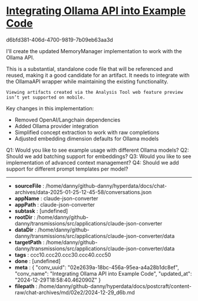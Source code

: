 # [Integrating Ollama API into Example Code](https://claude.ai/chat/02e2639a-18bc-456a-95ea-a4a28b1dc8ef)

d6bfd381-406d-4700-9819-7b09eb63aa3d

 I'll create the updated MemoryManager implementation to work with the Ollama API.

<antThinking>This is a substantial, standalone code file that will be referenced and reused, making it a good candidate for an artifact. It needs to integrate with the OllamaAPI wrapper while maintaining the existing functionality.</antThinking>
```
Viewing artifacts created via the Analysis Tool web feature preview isn’t yet supported on mobile.
```



Key changes in this implementation:
- Removed OpenAI/Langchain dependencies
- Added Ollama provider integration
- Simplified concept extraction to work with raw completions
- Adjusted embedding dimension defaults for Ollama models

Q1: Would you like to see example usage with different Ollama models?
Q2: Should we add batching support for embeddings?
Q3: Would you like to see implementation of advanced context management?
Q4: Should we add support for different prompt templates per model?

---

* **sourceFile** : /home/danny/github-danny/hyperdata/docs/chat-archives/data-2025-01-25-12-45-58/conversations.json
* **appName** : claude-json-converter
* **appPath** : claude-json-converter
* **subtask** : [undefined]
* **rootDir** : /home/danny/github-danny/transmissions/src/applications/claude-json-converter
* **dataDir** : /home/danny/github-danny/transmissions/src/applications/claude-json-converter/data
* **targetPath** : /home/danny/github-danny/transmissions/src/applications/claude-json-converter/data
* **tags** : ccc10.ccc20.ccc30.ccc40.ccc50
* **done** : [undefined]
* **meta** : {
  "conv_uuid": "02e2639a-18bc-456a-95ea-a4a28b1dc8ef",
  "conv_name": "Integrating Ollama API into Example Code",
  "updated_at": "2024-12-29T18:58:40.462090Z"
}
* **filepath** : /home/danny/github-danny/hyperdata/docs/postcraft/content-raw/chat-archives/md/02e2/2024-12-29_d6b.md